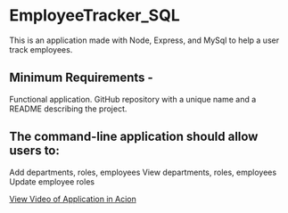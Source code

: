 # EmployeeTracker_SQL

This is an application made with Node, Express, and MySql to help a user track employees.

## Minimum Requirements - 

Functional application.
GitHub repository with a unique name and a README describing the project.

## The command-line application should allow users to:

Add departments, roles, employees
View departments, roles, employees
Update employee roles


<a href="https://drive.google.com/file/d/1-j9XUYYNOCoE28kMCFp0p6MOIBXB9gop/view"> View Video of Application in Acion </a>



